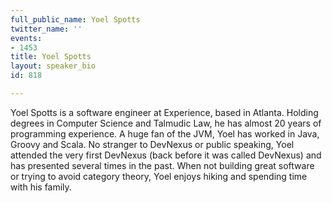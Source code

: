 ```yaml
---
full_public_name: Yoel Spotts
twitter_name: ''
events:
- 1453
title: Yoel Spotts
layout: speaker_bio
id: 818

---
```

Yoel Spotts is a software engineer at Experience, based in Atlanta. Holding degrees in Computer Science and Talmudic Law, he has almost 20 years of programming experience. A huge fan of the JVM, Yoel has worked in Java, Groovy and Scala. No stranger to DevNexus or public speaking, Yoel attended the very first DevNexus (back before it was called DevNexus) and has presented several times in the past. When not building great software or trying to avoid category theory, Yoel enjoys hiking and spending time with his family.